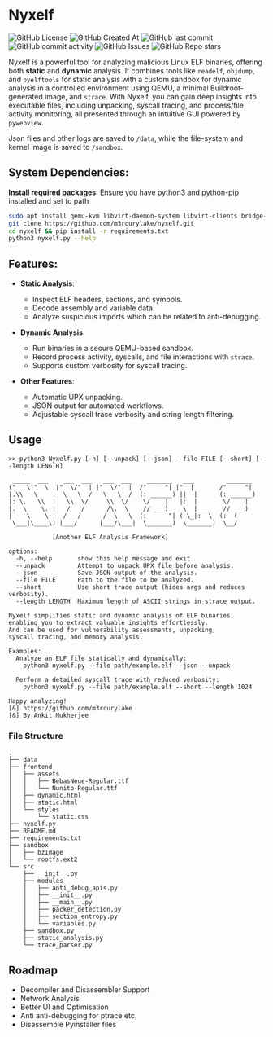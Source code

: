 
# Nyxelf
![GitHub License](https://img.shields.io/github/license/m3rcurylake/nyxelf)  ![GitHub Created At](https://img.shields.io/github/created-at/m3rcurylake/nyxelf)  	![GitHub last commit](https://img.shields.io/github/last-commit/m3rcurylake/nyxelf) ![GitHub commit activity](https://img.shields.io/github/commit-activity/t/m3rcurylake/nyxelf) ![GitHub Issues](https://img.shields.io/github/issues/M3rcurylake/nyxelf) ![GitHub Repo stars](https://img.shields.io/github/stars/M3rcurylake/nyxelf)


Nyxelf is a powerful tool for analyzing malicious Linux ELF binaries, offering both **static** and **dynamic** analysis. It combines tools like `readelf`, `objdump`, and `pyelftools` for static analysis with a custom sandbox for dynamic analysis in a controlled environment using QEMU, a minimal Buildroot-generated image, and `strace`. With Nyxelf, you can gain deep insights into executable files, including unpacking, syscall tracing, and process/file activity monitoring, all presented through an intuitive GUI powered by `pywebview`. 

Json files and other logs are saved to `/data`, while the file-system and kernel image is saved to `/sandbox`.  


## System Dependencies:

**Install required packages**: Ensure you have python3 and python-pip installed and set to path 

```bash
sudo apt install qemu-kvm libvirt-daemon-system libvirt-clients bridge-utils virt-manager e2tools -y
git clone https://github.com/m3rcurylake/nyxelf.git
cd nyxelf && pip install -r requirements.txt
python3 nyxelf.py --help
```

## Features:

- **Static Analysis**:
  - Inspect ELF headers, sections, and symbols.
  - Decode assembly and variable data.
  - Analyze suspicious imports which can be related to anti-debugging.
  
- **Dynamic Analysis**:
  - Run binaries in a secure QEMU-based sandbox.
  - Record process activity, syscalls, and file interactions with `strace`.
  - Supports custom verbosity for syscall tracing.

- **Other Features**:
  - Automatic UPX unpacking.
  - JSON output for automated workflows.
  - Adjustable syscall trace verbosity and string length filtering.


## Usage
```
>> python3 Nyxelf.py [-h] [--unpack] [--json] --file FILE [--short] [--length LENGTH]

 _____  ___    ___  ___   ___  ___    _______   ___         _______
("   \|"  \  |"  \/"  | |"  \/"  |  /"     "| |"  |       /"     "|
|.\\   \    |  \   \  /   \   \  /  (: ______) ||  |      (: ______)
|: \.   \\  |   \\  \/     \\  \/    \/    |   |:  |       \/    |
|.  \    \. |   /   /      /\.  \    // ___)_   \  |___    // ___)
|    \    \ |  /   /      /  \   \  (:      "| ( \_|:  \  (:  (
 \___|\____\) |___/      |___/\___|  \_______)  \_______)  \__/

            [Another ELF Analysis Framework]

options:
  -h, --help       show this help message and exit
  --unpack         Attempt to unpack UPX file before analysis.
  --json           Save JSON output of the analysis.
  --file FILE      Path to the file to be analyzed.
  --short          Use short trace output (hides args and reduces verbosity).
  --length LENGTH  Maximum length of ASCII strings in strace output.

Nyxelf simplifies static and dynamic analysis of ELF binaries,
enabling you to extract valuable insights effortlessly.
And can be used for vulnerability assessments, unpacking,
syscall tracing, and memory analysis.

Examples:
  Analyze an ELF file statically and dynamically:
    python3 nyxelf.py --file path/example.elf --json --unpack

  Perform a detailed syscall trace with reduced verbosity:
    python3 nyxelf.py --file path/example.elf --short --length 1024

Happy analyzing!
[&] https://github.com/m3rcurylake
[&] By Ankit Mukherjee
```


### File Structure
```
.
├── data
├── frontend
│   ├── assets
│   │   ├── BebasNeue-Regular.ttf
│   │   └── Nunito-Regular.ttf
│   ├── dynamic.html
│   ├── static.html
│   └── styles
│       └── static.css
├── nyxelf.py
├── README.md
├── requirements.txt
├── sandbox
│   ├── bzImage
│   └── rootfs.ext2
└── src
    ├── __init__.py
    ├── modules
    │   ├── anti_debug_apis.py
    │   ├── __init__.py
    │   ├── __main__.py
    │   ├── packer_detection.py
    │   ├── section_entropy.py
    │   └── variables.py
    ├── sandbox.py
    ├── static_analysis.py
    └── trace_parser.py
```

## Roadmap

- Decompiler and Disassembler Support
- Network Analysis
- Better UI and Optimisation
- Anti anti-debugging for ptrace etc.
- Disassemble Pyinstaller files

